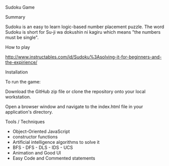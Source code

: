 Sudoku Game

Summary

Sudoku is an easy to learn logic-based number placement puzzle. The word Sudoku is short for Su-ji wa dokushin ni kagiru which means "the numbers must be single".

How to play

http://www.instructables.com/id/Sudoku%3Asolving-it-for-beginners-and-the-expirience/

Installation

To run the game:

Download the GitHub zip file or clone the repository onto your local workstation.

Open a browser window and navigate to the index.html file in your application's directory.

Tools / Techniques

- Object-Oriented JavaScript
- constructor functions
- Artificial intelligence algorithms to solve it
- BFS - DFS - DLS - IDS - UCS 
- Animation and Good UI
- Easy Code and Commented statements
